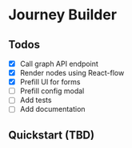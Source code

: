 # Journey Builder

## Todos

- [x] Call graph API endpoint
- [x] Render nodes using React-flow
- [x] Prefill UI for forms
- [ ] Prefill config modal
- [ ] Add tests
- [ ] Add documentation

## Quickstart (TBD)
